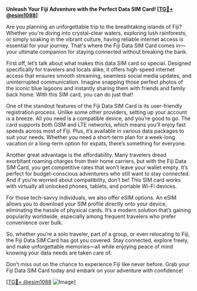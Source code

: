 **Unleash Your Fiji Adventure with the Perfect Data SIM Card! [[TG💪+ @esim1088](https://t.me/s/esim1088)]**

Are you planning an unforgettable trip to the breathtaking islands of Fiji? Whether you're diving into crystal-clear waters, exploring lush rainforests, or simply soaking in the vibrant culture, having reliable internet access is essential for your journey. That's where the Fiji Data SIM Card comes in—your ultimate companion for staying connected without breaking the bank.

First off, let’s talk about what makes this data SIM card so special. Designed specifically for travelers and locals alike, it offers high-speed internet access that ensures smooth streaming, seamless social media updates, and uninterrupted communication. Imagine snapping those perfect photos of the iconic blue lagoons and instantly sharing them with friends and family back home. With this SIM card, you can do just that!

One of the standout features of the Fiji Data SIM Card is its user-friendly registration process. Unlike some other providers, setting up your account is a breeze. All you need is a compatible device, and you’re good to go. The card supports both GSM and LTE networks, which means you’ll enjoy fast speeds across most of Fiji. Plus, it’s available in various data packages to suit your needs. Whether you need a short-term plan for a week-long vacation or a long-term option for expats, there’s something for everyone.

Another great advantage is the affordability. Many travelers dread exorbitant roaming charges from their home carriers, but with the Fiji Data SIM Card, you get competitive rates that won’t leave your wallet empty. It’s perfect for budget-conscious adventurers who still want to stay connected. And if you’re worried about compatibility, don’t be! This SIM card works with virtually all unlocked phones, tablets, and portable Wi-Fi devices.

For those tech-savvy individuals, we also offer eSIM options. An eSIM allows you to download your SIM profile directly onto your device, eliminating the hassle of physical cards. It’s a modern solution that’s gaining popularity worldwide, especially among frequent travelers who prefer convenience over bulk.

So, whether you’re a solo traveler, part of a group, or even relocating to Fiji, the Fiji Data SIM Card has got you covered. Stay connected, explore freely, and make unforgettable memories—all while enjoying peace of mind knowing your data needs are taken care of.

Don’t miss out on the chance to experience Fiji like never before. Grab your Fiji Data SIM Card today and embark on your adventure with confidence! 

[[TG💪+ @esim1088](https://t.me/s/esim1088) ![Image](https://i.postimg.cc/Y0z9fWf4/image.png)]
